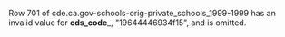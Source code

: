 
Row 701 of cde.ca.gov-schools-orig-private_schools_1999-1999 has an invalid value for __cds_code___, "19644446934f15", and is omitted. 
